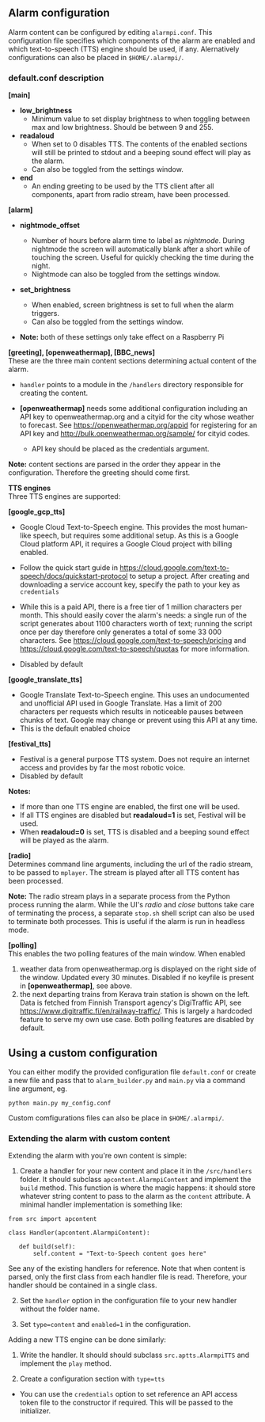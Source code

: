 
## Alarm configuration
Alarm content can be configured by editing `alarmpi.conf`. This configuration file specifies which components of the alarm are enabled and which text-to-speech (TTS) engine should be used, if any. Alernatively configurations can also be placed in `$HOME/.alarmpi/`.

### default.conf description

**[main]**  
* **low_brightness**
  * Minimum value to set display brightness to when toggling between max and low brightness. Should be between 9 and 255. 
* **readaloud**
  * When set to 0 disables TTS. The contents of the enabled sections will still be printed to stdout and a beeping sound effect will play as the alarm.
  * Can also be toggled from the settings window.
* **end**
  * An ending greeting to be used by the TTS client after all components, apart from radio stream, have been processed.

**[alarm]**  
* **nightmode_offset**  
  * Number of hours before alarm time to label as _nightmode_. During nightmode the screen will automatically blank after a short while of touching the screen. Useful for quickly checking the time during the night.
  * Nightmode can also be toggled from the settings window.
* **set_brightness**  
  * When enabled, screen brightness is set to full when the alarm triggers.
  * Can also be toggled from the settings window.

* **Note:** both of these settings only take effect on a Raspberry Pi

**[greeting], [openweathermap], [BBC_news]**  
  These are the three main content sections determining actual content of the alarm.
  * `handler` points to a module in the `/handlers` directory responsible for creating the content.

  * **[openweathermap]** needs some additional configuration including an API key to openweathermap.org and a cityid for the city whose weather to forecast. See https://openweathermap.org/appid for registering for an API key and http://bulk.openweathermap.org/sample/ for cityid codes.
    * API key should be placed as the credentials argument.


**Note:** content sections are parsed in the order they appear in the configuration. Therefore the greeting should come first.


**TTS engines**  
Three TTS engines are supported:  

**[google_gcp_tts]**  
  * Google Cloud Text-to-Speech engine. This provides the most human-like speech, but requires some additional setup. As this is a Google Cloud platform API, it requires a Google Cloud project with billing enabled.

  * Follow the quick start guide in https://cloud.google.com/text-to-speech/docs/quickstart-protocol to setup a project. After creating and downloading a service account key, specify the path to your key as `credentials`

  * While this is a paid API, there is a free tier of 1 million characters per month. This should easily cover the alarm's needs: a single run of the script generates about 1100 characters worth of text; running the script once per day therefore only generates a total of some 33 000 characters. See https://cloud.google.com/text-to-speech/pricing and https://cloud.google.com/text-to-speech/quotas for more information.
  * Disabled by default

**[google_translate_tts]**  
  * Google Translate Text-to-Speech engine. This uses an undocumented and unofficial API used in Google Translate. Has a limit of 200 characters per requests which results in noticeable pauses between chunks of text. Google may change or prevent using this API at any time.
  * This is the default enabled choice

**[festival_tts]**  
  * Festival is a general purpose TTS system. Does not require an internet access and provides by far the most robotic voice.
  * Disabled by default

**Notes:**
 * If more than one TTS engine are enabled, the first one will be used.
 * If all TTS engines are disabled but **readaloud=1** is set, Festival will be used.
 * When **readaloud=0** is set, TTS is disabled and a beeping sound effect will be played as the alarm.

**[radio]**  
Determines command line arguments, including the url of the radio stream, to be passed to `mplayer`. The stream is played after all TTS content has been processed.

**Note:** The radio stream plays in a separate process from the Python process running the alarm. While the UI's _radio_ and _close_ buttons take care of terminating the process, a separate `stop.sh` shell script can also be used to terminate both processes. This is useful if the alarm is run in headless mode.

**[polling]**  
This enables the two polling features of the main window. When enabled
  1. weather data from openweathermap.org is displayed on the right side of the window. Updated every 30 minutes. Disabled if no keyfile is present in **[openweathermap]**, see above.
  2. the next departing trains from Kerava train station is shown on the left. Data is fetched from Finnish Transport agency's DigiTraffic API, see https://www.digitraffic.fi/en/railway-traffic/. This is largely a hardcoded feature to serve my own use case.
Both polling features are disabled by default.

## Using a custom configuration
You can either modify the provided configuration file `default.conf` or create a new file and pass that to `alarm_builder.py` and `main.py` via a command line argument, eg.
```
python main.py my_config.conf
```
Custom comfigurations files can also be place in `$HOME/.alarmpi/`.


### Extending the alarm with custom content
Extending the alarm with you're own content is simple:

 1. Create a handler for your new content and place it in the `/src/handlers` folder. It should subclass `apcontent.AlarmpiContent` and implement the `build` method. This function is where the magic happens: it should store whatever string content to pass to the alarm as the `content` attribute. A minimal handler implementation is something like:
 ```
 from src import apcontent

 class Handler(apcontent.AlarmpiContent):

    def build(self):
        self.content = "Text-to-Speech content goes here"
 ```

 See any of the existing handlers for reference. Note that when content is parsed, only the first class from each handler file is read. Therefore, your handler should be contained in a single class.

 2. Set the `handler` option in the configuration file to your new handler without the folder name.

 3. Set `type=content` and `enabled=1` in the configuration.

Adding a new TTS engine can be done similarly:

 1. Write the handler. It should should subclass `src.aptts.AlarmpiTTS` and implement the `play` method.

 2. Create a configuration section with `type=tts`

  * You can use the `credentials` option to set reference an API access token file to the constructor if required. This will be passed to the initializer.
  
